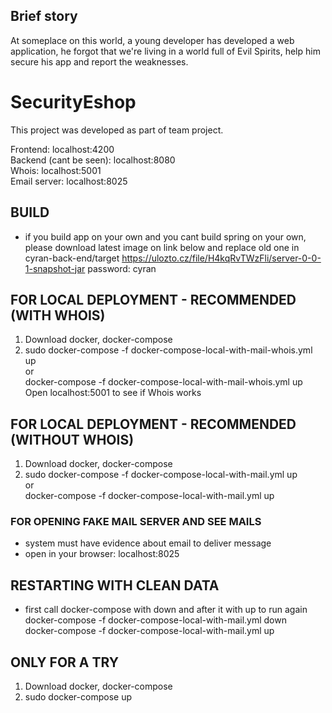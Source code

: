 ## Brief story
At someplace on this world, a young developer has developed a web application, he forgot that we're living in a world full of Evil Spirits, help him secure his app and report the weaknesses.

# SecurityEshop

This project was developed as part of team project. 
 
Frontend: localhost:4200  
Backend (cant be seen): localhost:8080  
Whois: localhost:5001  
Email server: localhost:8025  
 
## BUILD
- if you build app on your own and you cant build spring on your own, please download latest image on link below and replace old one in cyran-back-end/target
  https://ulozto.cz/file/H4kqRvTWzFli/server-0-0-1-snapshot-jar
  password: cyran  

## FOR LOCAL DEPLOYMENT - RECOMMENDED  (WITH WHOIS)
1. Download docker, docker-compose  
2. sudo docker-compose -f docker-compose-local-with-mail-whois.yml up  
   or  
    docker-compose -f docker-compose-local-with-mail-whois.yml up  
Open localhost:5001 to see if Whois works


## FOR LOCAL DEPLOYMENT - RECOMMENDED  (WITHOUT WHOIS)
1. Download docker, docker-compose  
2. sudo docker-compose -f docker-compose-local-with-mail.yml up  
   or  
    docker-compose -f docker-compose-local-with-mail.yml up  


### FOR OPENING FAKE MAIL SERVER AND SEE MAILS  
 - system must have evidence about email to deliver message  
 - open in your browser: localhost:8025  


## RESTARTING WITH CLEAN DATA  
 - first call docker-compose with down and after it with up to run again  
	docker-compose -f docker-compose-local-with-mail.yml down  
	docker-compose -f docker-compose-local-with-mail.yml up  


## ONLY FOR A TRY  

1. Download docker, docker-compose  
2. sudo docker-compose up  
